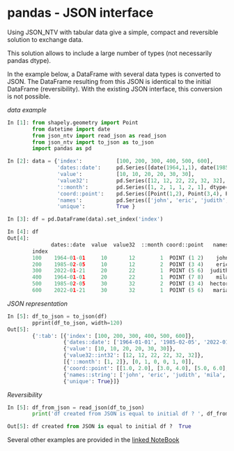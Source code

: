 # pandas - JSON interface

Using JSON_NTV with tabular data give a simple, compact and reversible solution to exchange data.

This solution allows to include a large number of types (not necessarily pandas dtype).

In the example below, a DataFrame with several data types is converted to JSON.
The DataFrame resulting from this JSON is identical to the initial DataFrame (reversibility).
With the existing JSON interface, this conversion is not possible.

*data example*
```python
In [1]: from shapely.geometry import Point
        from datetime import date
        from json_ntv import read_json as read_json        
        from json_ntv import to_json as to_json
        import pandas as pd

In [2]: data = {'index':           [100, 200, 300, 400, 500, 600],
                'dates::date':     pd.Series([date(1964,1,1), date(1985,2,5), date(2022,1,21), date(1964,1,1), date(1985,2,5), date(2022,1,21)]),
                'value':           [10, 10, 20, 20, 30, 30],
                'value32':         pd.Series([12, 12, 22, 22, 32, 32], dtype='int32'),
                '::month':         pd.Series([1, 2, 1, 1, 2, 1], dtype='category'),
                'coord::point':    pd.Series([Point(1,2), Point(3,4), Point(5,6), Point(7,8), Point(3,4), Point(5,6)]),
                'names':           pd.Series(['john', 'eric', 'judith', 'mila', 'hector', 'maria'], dtype='string'),
                'unique':          True }

In [3]: df = pd.DataFrame(data).set_index('index')

In [4]: df
Out[4]:
              dates::date  value  value32  ::month coord::point   names  unique
        index
        100    1964-01-01     10       12        1  POINT (1 2)    john    True
        200    1985-02-05     10       12        2  POINT (3 4)    eric    True
        300    2022-01-21     20       22        1  POINT (5 6)  judith    True
        400    1964-01-01     20       22        1  POINT (7 8)    mila    True
        500    1985-02-05     30       32        2  POINT (3 4)  hector    True
        600    2022-01-21     30       32        1  POINT (5 6)   maria    True
```

*JSON representation*

```python
In [5]: df_to_json = to_json(df)
        pprint(df_to_json, width=120)
Out[5]:
        {':tab': [{'index': [100, 200, 300, 400, 500, 600]},
                  {'dates::date': ['1964-01-01', '1985-02-05', '2022-01-21', '1964-01-01', '1985-02-05', '2022-01-21']},
                  {'value': [10, 10, 20, 20, 30, 30]},
                  {'value32::int32': [12, 12, 22, 22, 32, 32]},
                  [{'::month': [1, 2]}, [0, 1, 0, 0, 1, 0]],
                  {'coord::point': [[1.0, 2.0], [3.0, 4.0], [5.0, 6.0], [7.0, 8.0], [3.0, 4.0], [5.0, 6.0]]},
                  {'names::string': ['john', 'eric', 'judith', 'mila', 'hector', 'maria']},
                  {'unique': True}]}
```


*Reversibility*

```python
In [5]: df_from_json = read_json(df_to_json)
        print('df created from JSON is equal to initial df ? ', df_from_json.equals(df))

Out[5]: df created from JSON is equal to initial df ?  True
```
Several other examples are provided in the [linked NoteBook](https://nbviewer.org/github/loco-philippe/NTV/blob/main/example/example_pandas.ipynb#2---Series)